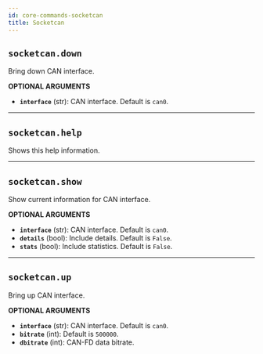 ```yaml
---
id: core-commands-socketcan
title: Socketcan
---
```


## `socketcan.down`

Bring down CAN interface.

**OPTIONAL ARGUMENTS**

  - **`interface`** (str): CAN interface. Default is `can0`.


----
## `socketcan.help`

Shows this help information.


----
## `socketcan.show`

Show current information for CAN interface.

**OPTIONAL ARGUMENTS**

  - **`interface`** (str): CAN interface. Default is `can0`.
  - **`details`** (bool): Include details. Default is `False`.
  - **`stats`** (bool): Include statistics. Default is `False`.


----
## `socketcan.up`

Bring up CAN interface.

**OPTIONAL ARGUMENTS**

  - **`interface`** (str): CAN interface. Default is `can0`.
  - **`bitrate`** (int): Default is `500000`.
  - **`dbitrate`** (int): CAN-FD data bitrate.
